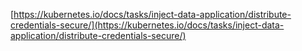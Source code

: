 [https://kubernetes.io/docs/tasks/inject-data-application/distribute-credentials-secure/](https://kubernetes.io/docs/tasks/inject-data-application/distribute-credentials-secure/)



